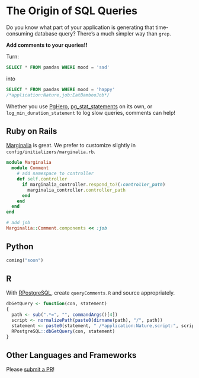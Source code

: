 # The Origin of SQL Queries

Do you know what part of your application is generating that time-consuming database query?  There’s a much simpler way than `grep`.

**Add comments to your queries!!**

Turn:

```sql
SELECT * FROM pandas WHERE mood = 'sad'
```

into

```sql
SELECT * FROM pandas WHERE mood = 'happy'
/*application:Nature,job:EatBambooJob*/
```

Whether you use [PgHero](https://github.com/ankane/pghero), [pg_stat_statements](http://www.postgresql.org/docs/9.4/static/pgstatstatements.html) on its own, or `log_min_duration_statement` to log slow queries, comments can help!

## Ruby on Rails

[Marginalia](https://github.com/basecamp/marginalia) is great.  We prefer to customize slightly in `config/initializers/marginalia.rb`.

```ruby
module Marginalia
  module Comment
    # add namespace to controller
    def self.controller
      if marginalia_controller.respond_to?(:controller_path)
        marginalia_controller.controller_path
      end
    end
  end
end

# add job
Marginalia::Comment.components << :job
```

## Python

```python
coming("soon")
```

## R

With [RPostgreSQL](http://cran.r-project.org/web/packages/RPostgreSQL/index.html), create `queryComments.R` and source appropriately.

```r
dbGetQuery <- function(con, statement)
{
  path <- sub(".*=", "", commandArgs()[4])
  script <- normalizePath(paste0(dirname(path), "/", path))
  statement <- paste0(statement, " /*application:Nature,script:", script, "*/")
  RPostgreSQL::dbGetQuery(con, statement)
}
```

## Other Languages and Frameworks

Please [submit a PR](https://github.com/ankane/shorts/pulls)!
